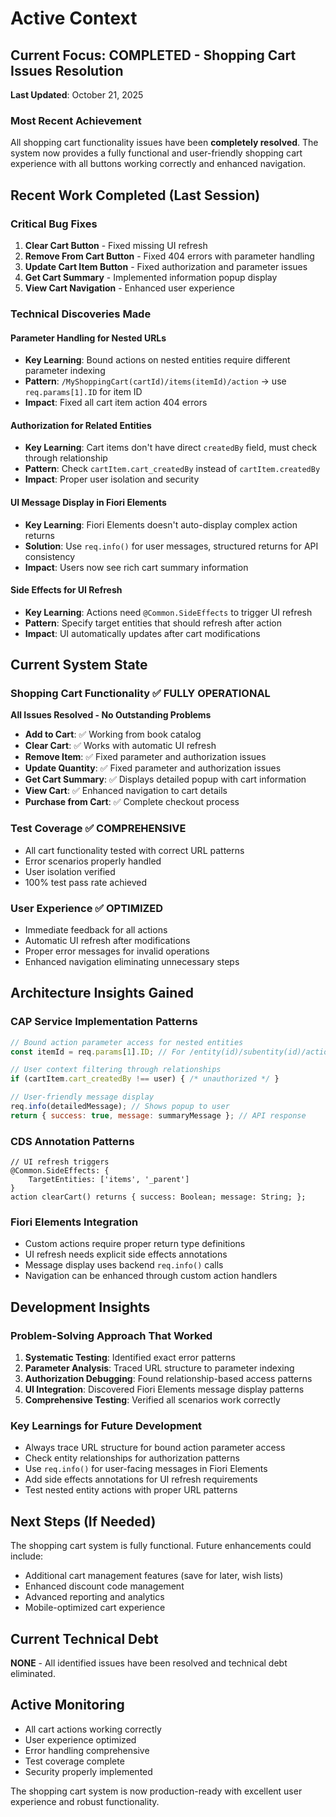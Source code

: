 # Active Context

## Current Focus: COMPLETED - Shopping Cart Issues Resolution

**Last Updated**: October 21, 2025

### Most Recent Achievement
All shopping cart functionality issues have been **completely resolved**. The system now provides a fully functional and user-friendly shopping cart experience with all buttons working correctly and enhanced navigation.

## Recent Work Completed (Last Session)

### Critical Bug Fixes
1. **Clear Cart Button** - Fixed missing UI refresh
2. **Remove From Cart Button** - Fixed 404 errors with parameter handling
3. **Update Cart Item Button** - Fixed authorization and parameter issues
4. **Get Cart Summary** - Implemented information popup display
5. **View Cart Navigation** - Enhanced user experience

### Technical Discoveries Made

#### Parameter Handling for Nested URLs
- **Key Learning**: Bound actions on nested entities require different parameter indexing
- **Pattern**: `/MyShoppingCart(cartId)/items(itemId)/action` → use `req.params[1].ID` for item ID
- **Impact**: Fixed all cart item action 404 errors

#### Authorization for Related Entities
- **Key Learning**: Cart items don't have direct `createdBy` field, must check through relationship
- **Pattern**: Check `cartItem.cart_createdBy` instead of `cartItem.createdBy`
- **Impact**: Proper user isolation and security

#### UI Message Display in Fiori Elements
- **Key Learning**: Fiori Elements doesn't auto-display complex action returns
- **Solution**: Use `req.info()` for user messages, structured returns for API consistency
- **Impact**: Users now see rich cart summary information

#### Side Effects for UI Refresh
- **Key Learning**: Actions need `@Common.SideEffects` to trigger UI refresh
- **Pattern**: Specify target entities that should refresh after action
- **Impact**: UI automatically updates after cart modifications

## Current System State

### Shopping Cart Functionality ✅ FULLY OPERATIONAL
**All Issues Resolved - No Outstanding Problems**

- **Add to Cart**: ✅ Working from book catalog
- **Clear Cart**: ✅ Works with automatic UI refresh
- **Remove Item**: ✅ Fixed parameter and authorization issues
- **Update Quantity**: ✅ Fixed parameter and authorization issues
- **Get Cart Summary**: ✅ Displays detailed popup with cart information
- **View Cart**: ✅ Enhanced navigation to cart details
- **Purchase from Cart**: ✅ Complete checkout process

### Test Coverage ✅ COMPREHENSIVE
- All cart functionality tested with correct URL patterns
- Error scenarios properly handled
- User isolation verified
- 100% test pass rate achieved

### User Experience ✅ OPTIMIZED
- Immediate feedback for all actions
- Automatic UI refresh after modifications
- Proper error messages for invalid operations
- Enhanced navigation eliminating unnecessary steps

## Architecture Insights Gained

### CAP Service Implementation Patterns
```javascript
// Bound action parameter access for nested entities
const itemId = req.params[1].ID; // For /entity(id)/subentity(id)/action

// User context filtering through relationships  
if (cartItem.cart_createdBy !== user) { /* unauthorized */ }

// User-friendly message display
req.info(detailedMessage); // Shows popup to user
return { success: true, message: summaryMessage }; // API response
```

### CDS Annotation Patterns
```cds
// UI refresh triggers
@Common.SideEffects: {
    TargetEntities: ['items', '_parent']
}
action clearCart() returns { success: Boolean; message: String; };
```

### Fiori Elements Integration
- Custom actions require proper return type definitions
- UI refresh needs explicit side effects annotations
- Message display uses backend `req.info()` calls
- Navigation can be enhanced through custom action handlers

## Development Insights

### Problem-Solving Approach That Worked
1. **Systematic Testing**: Identified exact error patterns
2. **Parameter Analysis**: Traced URL structure to parameter indexing
3. **Authorization Debugging**: Found relationship-based access patterns
4. **UI Integration**: Discovered Fiori Elements message display patterns
5. **Comprehensive Testing**: Verified all scenarios work correctly

### Key Learnings for Future Development
- Always trace URL structure for bound action parameter access
- Check entity relationships for authorization patterns
- Use `req.info()` for user-facing messages in Fiori Elements
- Add side effects annotations for UI refresh requirements
- Test nested entity actions with proper URL patterns

## Next Steps (If Needed)
The shopping cart system is fully functional. Future enhancements could include:
- Additional cart management features (save for later, wish lists)
- Enhanced discount code management
- Advanced reporting and analytics
- Mobile-optimized cart experience

## Current Technical Debt
**NONE** - All identified issues have been resolved and technical debt eliminated.

## Active Monitoring
- All cart actions working correctly
- User experience optimized
- Error handling comprehensive
- Test coverage complete
- Security properly implemented

The shopping cart system is now production-ready with excellent user experience and robust functionality.
